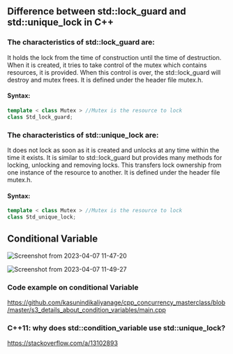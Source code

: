 ## Difference between std::lock_guard and std::unique_lock in C++

### The characteristics of std::lock_guard are:

It holds the lock from the time of construction until the time of destruction.
When it is created, it tries to take control of the mutex which contains resources, it is provided. When this control is over, the std::lock_guard will destroy and mutex frees.
It is defined under the header file mutex.h.


#### Syntax:

```cpp
template < class Mutex > //Mutex is the resource to lock
class Std_lock_guard;
```

### The characteristics of std::unique_lock are:

It does not lock as soon as it is created and unlocks at any time within the time it exists.
It is similar to std::lock_guard but provides many methods for locking, unlocking and removing locks.
This transfers lock ownership from one instance of the resource to another.
It is defined under the header file mutex.h.

#### Syntax:

```cpp
template < class Mutex > //Mutex is the resource to lock
class Std_unique_lock;
```


## Conditional Variable

![Screenshot from 2023-04-07 11-47-20](https://user-images.githubusercontent.com/33947539/230552928-7a0549a0-150b-4caf-85c2-5912295f9f73.png)

![Screenshot from 2023-04-07 11-49-27](https://user-images.githubusercontent.com/33947539/230553151-db64723a-7187-41d5-a9af-643fbfd339ba.png)


### Code example on conditional Variable

https://github.com/kasunindikaliyanage/cpp_concurrency_masterclass/blob/master/s3_details_about_condition_variables/main.cpp


### C++11: why does std::condition_variable use std::unique_lock?
https://stackoverflow.com/a/13102893



